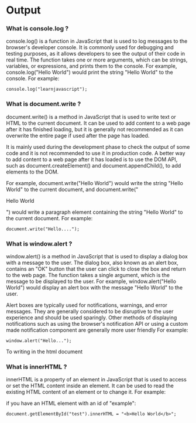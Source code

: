 # Output

### What is console.log ?

console.log() is a function in JavaScript that is used to log messages to the browser's developer console. It is commonly used for debugging and testing purposes, as it allows developers to see the output of their code in real time. The function takes one or more arguments, which can be strings, variables, or expressions, and prints them to the console. For example, console.log("Hello World") would print the string "Hello World" to the console.
For example:

```
console.log("learnjavascript");
```

### What is document.write ?

document.write() is a method in JavaScript that is used to write text or HTML to the current document. It can be used to add content to a web page after it has finished loading, but it is generally not recommended as it can overwrite the entire page if used after the page has loaded.

It is mainly used during the development phase to check the output of some code and it is not recommended to use it in production code. A better way to add content to a web page after it has loaded is to use the DOM API, such as document.createElement() and document.appendChild(), to add elements to the DOM.

For example, document.write("Hello World") would write the string "Hello World" to the current document, and document.write("<p>Hello World</p>") would write a paragraph element containing the string "Hello World" to the current document.
For example:

```
document.write("Hello....");
```

### What is window.alert ?

window.alert() is a method in JavaScript that is used to display a dialog box with a message to the user. The dialog box, also known as an alert box, contains an "OK" button that the user can click to close the box and return to the web page. The function takes a single argument, which is the message to be displayed to the user. For example, window.alert("Hello World") would display an alert box with the message "Hello World" to the user.

Alert boxes are typically used for notifications, warnings, and error messages. They are generally considered to be disruptive to the user experience and should be used sparingly. Other methods of displaying notifications such as using the browser's notification API or using a custom made notification component are generally more user friendly
For example:

```
window.alert("Hello...");
```

To writing in the html document

### What is innerHTML ?

innerHTML is a property of an element in JavaScript that is used to access or set the HTML content inside an element. It can be used to read the existing HTML content of an element or to change it.
For example:

if you have an HTML element with an id of "example":

```
document.getElementById("test").innerHTML = "<b>Hello World</b>";
```
